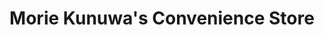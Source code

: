 ---
title: "Morie Kunuwa's Convenience Store"
url: /kailahun/morie-kunuwas-convenience-store/
shop: Lebensmittel
---